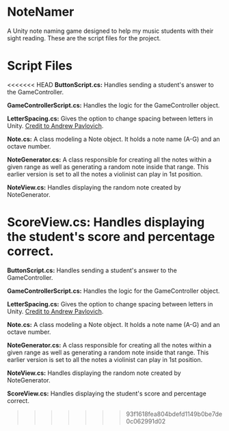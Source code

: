 # NoteNamer
A Unity note naming game designed to help my music students with their sight reading. These are the script files for the project.

# Script Files
<<<<<<< HEAD
**ButtonScript.cs:** Handles sending a student's answer to the GameController.    
  
**GameControllerScript.cs:** Handles the logic for the GameController object.    
  
**LetterSpacing.cs:** Gives the option to change spacing between letters in Unity. [Credit to Andrew Pavlovich](https://bitbucket.org/AcornGame/adjustable-character-spacing).    
  
**Note.cs:** A class modeling a Note object. It holds a note name (A-G) and an octave number.    
  
**NoteGenerator.cs:** A class responsible for creating all the notes within a given range as well as generating a random note inside that range. This earlier version is set to all the notes a violinist can play in 1st position.    
  
**NoteView.cs:** Handles displaying the random note created by NoteGenerator.    
  
**ScoreView.cs:** Handles displaying the student's score and percentage correct.
=======
**ButtonScript.cs:** Handles sending a student's answer to the GameController.  
  
**GameControllerScript.cs:** Handles the logic for the GameController object.  
  
**LetterSpacing.cs:** Gives the option to change spacing between letters in Unity. [Credit to Andrew Pavlovich](https://bitbucket.org/AcornGame/adjustable-character-spacing).  
  
**Note.cs:** A class modeling a Note object. It holds a note name (A-G) and an octave number.  
  
**NoteGenerator.cs:** A class responsible for creating all the notes within a given range as well as generating a random note inside that range. This earlier version is set to all the notes a violinist can play in 1st position.  
  
**NoteView.cs:** Handles displaying the random note created by NoteGenerator.  
  
**ScoreView.cs:** Handles displaying the student's score and percentage correct.
>>>>>>> 93f1618fea804bdefd1149b0be7de0c062991d02
